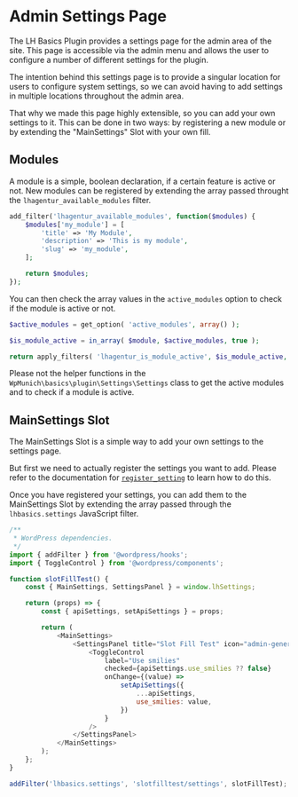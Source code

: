 # Admin Settings Page

The LH Basics Plugin provides a settings page for the admin area of the site. This page is accessible via the admin menu and allows the user to configure a number of different settings for the plugin.

The intention behind this settings page is to provide a singular location for users to configure system settings, so we can avoid having to add settings in multiple locations throughout the admin area.

That why we made this page highly extensible, so you can add your own settings to it. This can be done in two ways: by registering a new module or by extending the "MainSettings" Slot with your own fill.

## Modules

A module is a simple, boolean declaration, if a certain feature is active or not. New modules can be registered by extending the array passed throught the `lhagentur_available_modules` filter.

```php
add_filter('lhagentur_available_modules', function($modules) {
	$modules['my_module'] = [
		'title' => 'My Module',
		'description' => 'This is my module',
		'slug' => 'my_module',
	];

	return $modules;
});
```

You can then check the array values in the `active_modules` option to check if the module is active or not.

```php
$active_modules = get_option( 'active_modules', array() );

$is_module_active = in_array( $module, $active_modules, true );

return apply_filters( 'lhagentur_is_module_active', $is_module_active, $module );
```

Please not the helper functions in the `WpMunich\basics\plugin\Settings\Settings` class to get the active modules and to check if a module is active.

## MainSettings Slot

The MainSettings Slot is a simple way to add your own settings to the settings page.

But first we need to actually register the settings you want to add. Please refer to the documentation for [`register_setting`](https://developer.wordpress.org/reference/functions/register_setting/) to learn how to do this.

Once you have registered your settings, you can add them to the MainSettings Slot by extending the array passed through the `lhbasics.settings` JavaScript filter.

```js
/**
 * WordPress dependencies.
 */
import { addFilter } from '@wordpress/hooks';
import { ToggleControl } from '@wordpress/components';

function slotFillTest() {
	const { MainSettings, SettingsPanel } = window.lhSettings;

	return (props) => {
		const { apiSettings, setApiSettings } = props;

		return (
			<MainSettings>
				<SettingsPanel title="Slot Fill Test" icon="admin-generic">
					<ToggleControl
						label="Use smilies"
						checked={apiSettings.use_smilies ?? false}
						onChange={(value) =>
							setApiSettings({
								...apiSettings,
								use_smilies: value,
							})
						}
					/>
				</SettingsPanel>
			</MainSettings>
		);
	};
}

addFilter('lhbasics.settings', 'slotfilltest/settings', slotFillTest);
```
